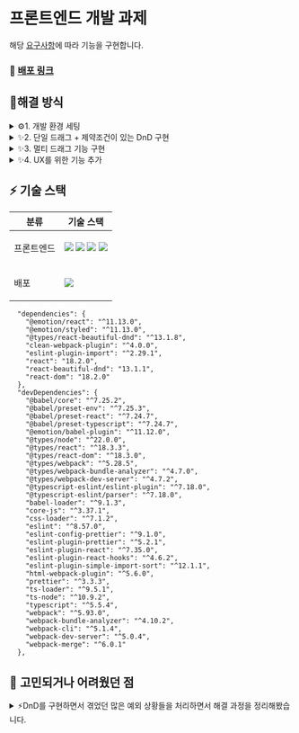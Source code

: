 # 프론트엔드 개발 과제

해당 [요구사항](https://github.com/MementoAI/Front_Assignment/blob/main/Readme.md)에 따라 기능을 구현합니다.

### 🔗 [배포 링크](https://front-assignment-pink.vercel.app/)

## 🤔해결 방식

<details>
<summary >⚙️1. 개발 환경 세팅</summary>

### 🔗[PR](https://github.com/oridori2705/Front_Assignment/pull/1)

### 🛠️ 개발 환경 세팅(Webpack, Typescript, Emotion, Eslint, Prettier)

- 아래 플러그인을 활용했습니다.
  ```
   @babel/core
   @babel/preset-env
   @babel/preset-react
   @babel/preset-typescript
   @types/node
   @types/react
   @types/react-dom
   @types/webpack
   @types/webpack-dev-server
   @typescript-eslint/eslint-plugin
   @typescript-eslint/parser
   babel-loader
   core-js
   css-loader
   eslint
   eslint-config-prettier
   eslint-plugin-prettier
   eslint-plugin-react
   html-webpack-plugin
   prettier
   ts-node
   typescript
   webpack
   webpack-cli
   webpack-dev-server
   webpack-merge
  ```
- 개발 설정과 빌드 설정을 분리해서 설정하기 위해 `webpack-merge`를 사용했습니다.
- 개발환경에서는 `ts-loader`를 사용하고 배포환경에서는 `babel-loader`를 사용했습니다.

  ```
   'babel-loader + @babel/preset-typescript'의 경우 타입 검사를 하지 않는다.
    따라서 트랜스 파일링 속도가 빠르다.

    반면, 'ts-loader'의 경우 타입 검사를 하기 때문에 트랜스 파일링 속도가 상대적으로 느리다.
  ```

- `TypeScript`를 사용했습니다.
  - 조건이 많아 대응되는 상태를 관리해야 될 것을 판단했고, 타입 검사를 엄격하게해 코드의 안정성을 높이고 잠재적인 오류를 줄이기 위해 타입스크립트를 도입했습니다.
- `Emotion`의 `styled-component`를 사용했습니다.
  - `react-beautiful-dnd`의 `getItemStyle` 방식을 보면서 `styled-component`를 사용하기에 적합하다고 판단했습니다.

</details>

<details>
<summary>✨2. 단일 드래그 + 제약조건이 있는 DnD 구현</summary>

### 🔗[PR](https://github.com/oridori2705/Front_Assignment/pull/2)

### 🛠️ 제약조건이 있는 DnD 구현

1. 컬럼의 갯수를 1개에서 4개로 지정했습니다.
2. 컬럼의 데이터 구조는 아래와 같습니다.
   ```
    {
        "column-1": {
            "id": "column-1",
            "title": "Column 1",
            "items": [
                {
                    "id": 1,
                    "content": "item-1",
                    "isSelected": false
                },
                {
                    "id": 2,
                    "content": "item-2",
                    "isSelected": false
                },
            ]
        },
        "column-2": {
            "id": "column-2",
            "title": "Column 2",
            "items": []
        },
        "column-3": {
            "id": "column-3",
            "title": "Column 3",
            "items": []
        },
        "column-4": {
            "id": "column-4",
            "title": "Column 4",
            "items": []
        }
    }
   ```
3. 같은 컬럼 내의 이동과 다른 컬럼으로 이동 후 업데이트는 조건을 통해 분리했습니다.

- `같은 컬럼 내의 이동으로 인한 데이터 변경`과 `다른 컬럼으로 이동 후 데이터 변경`이 다르다는 점을 이용했습니다.

4.  isInValidDrop 상태로 `짝수 나열 조건`과 `1->3 컬럼 이동 금지 조건`을 관리했습니다.

- 짝수 나열 조건 검증은 도착 지점의 데이터에 드래그한 요소를 미리 넣고, 짝수가 연속적으로 나열되는지 확인했습니다.
- 이 검증을 onDragUpdate에 수행시켜 드래그 중에 사용자가 `드래그가 불가`하다는 것을 인지하도록 했습니다.

5.  해당 개발 과정에서는 `단일 드래그일 때`의 기준으로 기능과 조건 검증을 구현했습니다.

</details>

<details>
<summary>✨3. 멀티 드래그 기능 구현</summary>

### 🔗[PR](https://github.com/oridori2705/Front_Assignment/pull/3)

### 🛠️ 멀티 드래그 기능 구현

1. 멀티 드래그 기능을 구현했습니다.
   - `ctrl + 클릭`을 동시에 할 경우 멀티 드래그가 가능하도록 구현했습니다.
   - 컬럼 외부 클릭 또는 다른 컬럼 클릭시 멀티 셀렉트된 데이터가 초기화 되도록 했습니다.
2. 멀티 드래그시` 짝수 나열 조건`에 대한 validation 수정했습니다.
   - `onDragUpdate`과정에서 멀티 셀렉된 데이터가 짝수 연속 나열이 되는지 검증됩니다.
   - `onDragUpdate`과정에서 시작 지점과 도착 지점이 `드래그 이후`에 짝수가 나열되는지 미리 검증됩니다.
3. `selectedItems` 상태를 추가로 관리했습니다. 이때 `Set` 자료구조를 활용했습니다.
   - `멀티 셀렉된 데이터`가 삭제되고 추가되는 작업이 필요하다는 것을 인지함
   - 멀티 셀렉된 데이터에서 특정 데이터가 포함되는지 확인하는 작업이 필요하다는 것을 인지함
   - 위 두 조건을 좋은 성능으로 해결할 수 있는 `Set` 자료구조를 선택함
4. `isMultiDragging` 상태를 추가로 관리했습니다.
   - 멀티 셀렉트 된 이후 한 요소가 드래그 될 때 `셀렉된 요소도 드래그 중`이라는 표시를 하기 위한 상태입니다.
5. `previousColumnId` 상태를 추가로 관리했습니다.
   - 멀티 셀렉트는 한 컬럼 내에서만 가능하도록 하기 위해 상태입니다.
6. `errorMessage` 상태를 추가로 관리했습니다.
   - 에러 메세지를 관리하기 위한 상태입니다.

</details>

<details>
<summary>✨4. UX를 위한 기능 추가</summary>

- 🔗[PR](https://github.com/oridori2705/Front_Assignment/pull/4)

### 🛠️ 데이터 영속성 구현 및 되돌리기/초기화 기능 추가

> UX를 고려하여 사용자 친화적인 인터페이스를 설계하세요. (이를 위해 과제 목표 외 UI 및 기능을 추가하여도 좋습니다.)

위 요구사항을 충족하기 위해 아래와 같은 시도를 했습니다.

1. 컬럼 값이 업데이트 될 때마다 로컬스토리지에 저장하고, 불러올 수 있도록 했습니다.
2. `되돌리기` 기능을 추가했습니다.
   - `되돌리기`는 `최대 5개`의 기록만 저장하도록 했습니다.
   - 초기화 시에도 이전 기록이 저장됩니다.
   - 5개가 넘어갈경우 가장 오래된 기록은 제거됩니다.
3. `초기화` 기능을 추가했습니다.
   - 초기화` 버튼 클릭 시 컬럼 값이 앱 시작 시점으로 되돌아갑니다.
4. DnD를 관리하는 상태와 드래그 이벤트를 각각 커스텀 훅으로 나누었습니다.
   - App,tsx에서 과도하게 긴 코드로 인해 가독성이 저하됨을 느꼈고, 관심사를 분리해 가독성을 높였습니다.
5. 앱의 드래그 조건과 안내를 나타내는 `설명란`을 추가했습니다.

</details>

## ⚡ 기술 스택

<table>
    <thead>
        <tr>
            <th>분류</th>
            <th>기술 스택</th>
        </tr>
    </thead>
    <tbody>
        <tr>
            <td>
                  <p>프론트엔드</p>
            </td>
            <td>
                 <img src="https://img.shields.io/badge/TypeScript-3178C6?logo=typescript&logoColor=ffffff"/>
                 <img src="https://img.shields.io/badge/Emotion-DB7093?style=flat-square&logo=styled-components&logoColor=white"/>
                  <img src="https://img.shields.io/badge/React-61DAFB?style=flat-square&logo=React&logoColor=black"/> 
                <img src="https://img.shields.io/badge/webpack-8DD6F9?style=flat-square&logo=webpack&logoColor=white"/> 
            </td>
        </tr>
          <tr>
            <td>
                <p>배포</p>
            </td>
            <td>
                <img src="https://img.shields.io/badge/Vercel-000000?style=flat-square&logo=Vercel&logoColor=white"/>
            </td>
        </tr>
    </tbody>
</table>

```
  "dependencies": {
    "@emotion/react": "^11.13.0",
    "@emotion/styled": "^11.13.0",
    "@types/react-beautiful-dnd": "^13.1.8",
    "clean-webpack-plugin": "^4.0.0",
    "eslint-plugin-import": "^2.29.1",
    "react": "18.2.0",
    "react-beautiful-dnd": "13.1.1",
    "react-dom": "18.2.0"
  },
  "devDependencies": {
    "@babel/core": "^7.25.2",
    "@babel/preset-env": "^7.25.3",
    "@babel/preset-react": "^7.24.7",
    "@babel/preset-typescript": "^7.24.7",
    "@emotion/babel-plugin": "^11.12.0",
    "@types/node": "^22.0.0",
    "@types/react": "^18.3.3",
    "@types/react-dom": "^18.3.0",
    "@types/webpack": "^5.28.5",
    "@types/webpack-bundle-analyzer": "^4.7.0",
    "@types/webpack-dev-server": "^4.7.2",
    "@typescript-eslint/eslint-plugin": "^7.18.0",
    "@typescript-eslint/parser": "^7.18.0",
    "babel-loader": "^9.1.3",
    "core-js": "^3.37.1",
    "css-loader": "^7.1.2",
    "eslint": "^8.57.0",
    "eslint-config-prettier": "^9.1.0",
    "eslint-plugin-prettier": "^5.2.1",
    "eslint-plugin-react": "^7.35.0",
    "eslint-plugin-react-hooks": "^4.6.2",
    "eslint-plugin-simple-import-sort": "^12.1.1",
    "html-webpack-plugin": "^5.6.0",
    "prettier": "^3.3.3",
    "ts-loader": "^9.5.1",
    "ts-node": "^10.9.2",
    "typescript": "^5.5.4",
    "webpack": "^5.93.0",
    "webpack-bundle-analyzer": "^4.10.2",
    "webpack-cli": "^5.1.4",
    "webpack-dev-server": "^5.0.4",
    "webpack-merge": "^6.0.1"
  },

```

## 🤔 고민되거나 어려웠던 점

<details> 
<summary>⚡DnD를 구현하면서 겪었던 많은 예외 상황들을 처리하면서 해결 과정을 정리해봤습니다.</summary>
  
### 1. 짝수가 나열되면 안된다.
```
문제 상황: 멀티 드래그시에도 짝수만을 선택했을 때 경고가 나와야 함

해결 방안: 셀렉된 아이템들을 드래그 할 때 검사해서 경고 메세지를 상태에 저장 후 출력합니다.

```

```

문제 상황: 드래그 중일 때 어떤 컬럼에 도착한다면 미리 짝수 나열이 되는지 확인하고 경고가 나와야 함

해결 방안: onDragUpdate 때에 시작 지점 컬럼과 도착 지점 컬럼에 짝수가 나열되는지 확인합니다.

- 같은 컬럼 내의 이동일 때는 셀렉된 아이템이 이동된 이후의 수열을 미리 검사해서 결과를 알려줍니다.
- 다른 컬럼 내의 이동일 때는 셀렉된 아이템이 도착지점에 이동된 이후를 미리 검사합니다.

즉 onDragUpdate때 미리 짝수가 나열되는지 예상해서 검사 후 화면에 경고를 나타내고,
onDragEnd에는 짝수 검사가 통과된 것이므로 업데이트만 수행합니다.

```

```

문제 상황 : 시작 지점에서 드래그할 요소가 빠질 때 해당 컬럼에 짝수 나열이 생긴다면 경고가 나와야 함

해결 방안 : onDragUpdate때 같은 컬럼 내의 이동과 다른 컬럼 내의 이동을 분리해서 짝수가 나열 되는지 미리 확인합니다. 위와 동일

```

### 2. 멀티 드래그
```

문제 상황: 멀티 드래그할 때 어떤 기준으로 정렬이 되어야할까? -> 정렬의 기준이 잡혀야 짝수 나열 조건에서 유효한지 예상이 가능함

해결 방안: 멀티 드래그할 때는 무조건 정렬이 되도록 강제했다.

```

```

문제 상황: 멀티 드래그 선택 후에 ctrl 버튼을 떼고 클릭 시에는 멀티 드래그를 취소하고 단일 드래그를 해야하는가?

해결 방안: 아래 코드에서 보이는 것처럼 만약 onDragStart 시 자신이 셀렉한 아이템이 아니라면 셀렉아이템을 초기화 한다.

if (!selectedItems.has(Number(draggableId))) setSelectedItems(new Set())

```

```

문제 상황: 1 컬럼요소와 2컬럼요소를 멀티 셀렉 후 4번으로 드래그가 가능한 것인가?

해결 방안: 한 컬럼 내에서만 멀티셀렉이 가능하도록 강제했다.

```


### 3. 복잡한 멀티 드래그와 단일 드래그 조건

1. 활용할 수 있는 값들의 한정됨

  - `destinationIndex`: 현재 드래그할 위치의 값

     -> 단일 드래그 기준이라서 만약 멀티 드래그일 때는 그저 하나의 값을 제외한 이후의 인덱스를 반환해주는 상황

     -> 예를 들어 1을 2 뒤로 드래그하면 destinationIndex는 1이지만, 1,2,3을 4 뒤로 드래그하면 destinationIndex는 3임

  - `selectedItems` : 현재 선택된 값들의 배열(각 데이터의 id값이 들어가 있음)

     -> 단일 드래그일 때와 멀티 드래그일 때를 맞추기 위해 배열로 만듦

     -> 아이디가 1,2,3,4...로 인덱스 순처럼 되어있지만 재활용가능성을 위해 인덱스 처럼 활용하지 않음

  - `finishItems` : 선택된 데이터들이 제외된 배열

     -> 위에서 말했듯이 destinationIndex는 드래그한 요소를 제외한 이후의 배열을 기준으로 도착지점 인덱스를 정함

     -> 그러므로 선택된 데이터를 제거한 이후의 배열이 필요한 것임

   - `sourceIndex` : 드래그를 시작하는 인덱스 지점

     -> 위에서 말한 단일드래그에서의 destinationIndex와 멀티드래그에서의 destinationIndex가 일관되지 않고있음

     -> 이를 위해서 조건 처리가 필요한데

     -> 1. 현재 선택된 데이터가 다수인가? 를 확인

     -> 2. 현재 드래그 시작 인덱스가 destinationIndex보다 작은가? 를 확인

     -> 3. 위 두 조건이 true이면 "아래로 드래그하는 중" 이고, "멀티 드래그" 중임을 확인

     -> 4. 위 두 조건이 false이면 "위 시나리오를 제외한 모든 상황" 임을 확인

  => 이를 통해서 멀티 드래그와 단일 드래그의 일관성을 유지

 다시 설명하면

1. `단일 드래그`이고, `아래로 드래그` 할 때는 "destinationIndex" 값이 필요

2. `단일 드래그`이고, `위로 드래그` 할 때는 " destinationIndex " 값이 필요

3. `멀티 드래그`이고, `아래로 드래그` 할 때는 "destinationIndex - (선택된 데이터 갯수 - 1)"이 필요

4. `멀티 드래그`이고, `위로 드래그` 할 때는 "destinationIndex" 값이 필요

이게 다 destinationIndex이 "드래그 하고 있는 데이터를 제외한 이후의 도착 지점 인덱스" 이기 때문임


</details>

<br/>

```
